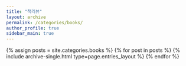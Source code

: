```yaml
---
title: "책리뷰"
layout: archive
permalink: /categories/books/
author_profile: true
sidebar_main: true
---
```



{% assign posts = site.categories.books %}
{% for post in posts %} {% include archive-single.html type=page.entries_layout %} {% endfor %}